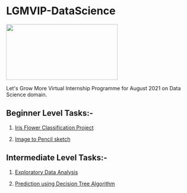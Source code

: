 # LGMVIP-DataScience <br> 
<img src="https://encrypted-tbn0.gstatic.com/images?q=tbn:ANd9GcRkw4JwPph6aCMGZNinRrtCeBD-Z43RD40RPupPRpn31e2b7m5sxdBAdtInWMByqdkD4lY&usqp=CAU" height="150px" width="300px" />

Let's Grow More Virtual Internship Programme for August 2021 on Data Science domain.

## Beginner Level Tasks:- 

1. [Iris Flower Classification Project](https://github.com/khushi-purwar/LGMVIP-DataScience/tree/master/Task-1)

2. [Image to Pencil sketch](https://github.com/khushi-purwar/LGMVIP-DataScience/tree/master/Task-4)

## Intermediate Level Tasks:- 

1. [Exploratory Data Analysis](https://github.com/khushi-purwar/LGMVIP-DataScience/tree/master/Task-5)

2. [Prediction using Decision Tree Algorithm](https://github.com/khushi-purwar/LGMVIP-DataScience/tree/master/Task-3)
